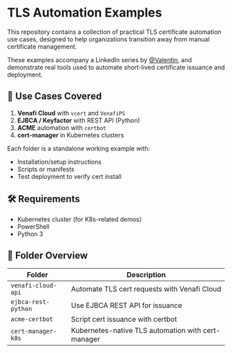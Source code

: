 # TLS Automation Examples

This repository contains a collection of practical TLS certificate automation use cases, designed to help organizations transition away from manual certificate management.

These examples accompany a LinkedIn series by [@Valentin](https://www.linkedin.com/posts/vchatela_%F0%9D%97%A7%F0%9D%97%9F%F0%9D%97%A6-%F0%9D%97%94%F0%9D%98%82%F0%9D%98%81%F0%9D%97%BC%F0%9D%97%BA%F0%9D%97%AE%F0%9D%98%81%F0%9D%97%B6%F0%9D%97%BC%F0%9D%97%BB-%F0%9D%97%99%F0%9D%97%BF%F0%9D%97%BC%F0%9D%97%BA-activity-7328029709252837377-zLnZ/), and demonstrate real tools used to automate short-lived certificate issuance and deployment.

## 📌 Use Cases Covered

1. **Venafi Cloud** with `vcert` and `VenafiPS`
2. **EJBCA / Keyfactor** with REST API (Python)
3. **ACME** automation with `certbot`
4. **cert-manager** in Kubernetes clusters

Each folder is a standalone working example with:
- Installation/setup instructions
- Scripts or manifests
- Test deployment to verify cert install

## 🛠 Requirements

- Kubernetes cluster (for K8s-related demos)
- PowerShell
- Python 3

## 📂 Folder Overview

| Folder               | Description                                    |
|----------------------|------------------------------------------------|
| `venafi-cloud-api`   | Automate TLS cert requests with Venafi Cloud  |
| `ejbca-rest-python`  | Use EJBCA REST API for issuance                |
| `acme-certbot`       | Script cert issuance with certbot             |
| `cert-manager-k8s`   | Kubernetes-native TLS automation with cert-manager |
